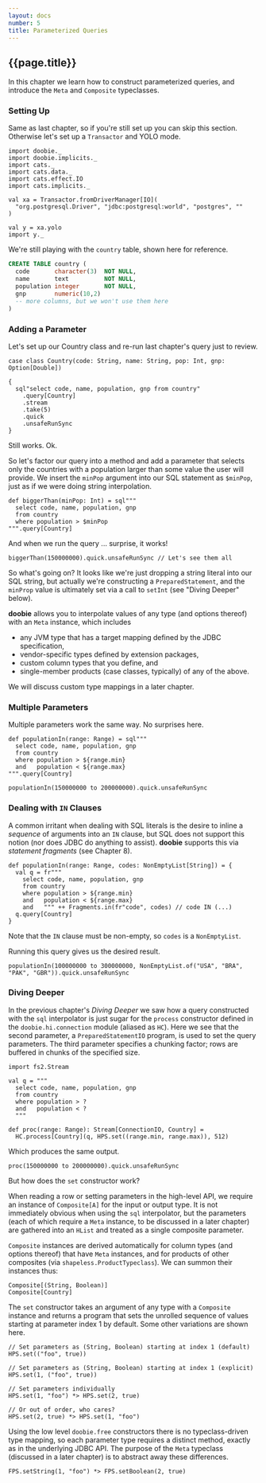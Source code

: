 ```yaml
---
layout: docs
number: 5
title: Parameterized Queries
---
```


## {{page.title}}

In this chapter we learn how to construct parameterized queries, and introduce the `Meta` and `Composite` typeclasses.

### Setting Up

Same as last chapter, so if you're still set up you can skip this section. Otherwise let's set up a `Transactor` and YOLO mode.

```tut:silent
import doobie._
import doobie.implicits._
import cats._
import cats.data._
import cats.effect.IO
import cats.implicits._

val xa = Transactor.fromDriverManager[IO](
  "org.postgresql.Driver", "jdbc:postgresql:world", "postgres", ""
)

val y = xa.yolo
import y._
```

We're still playing with the `country` table, shown here for reference.

```sql
CREATE TABLE country (
  code       character(3)  NOT NULL,
  name       text          NOT NULL,
  population integer       NOT NULL,
  gnp        numeric(10,2)
  -- more columns, but we won't use them here
)
```

### Adding a Parameter

Let's set up our Country class and re-run last chapter's query just to review.

```tut:silent
case class Country(code: String, name: String, pop: Int, gnp: Option[Double])
```

```tut
{
  sql"select code, name, population, gnp from country"
    .query[Country]
    .stream
    .take(5)
    .quick
    .unsafeRunSync
}
```

Still works. Ok.

So let's factor our query into a method and add a parameter that selects only the countries with a population larger than some value the user will provide. We insert the `minPop` argument into our SQL statement as `$minPop`, just as if we were doing string interpolation.

```tut:silent
def biggerThan(minPop: Int) = sql"""
  select code, name, population, gnp
  from country
  where population > $minPop
""".query[Country]
```

And when we run the query ... surprise, it works!

```tut
biggerThan(150000000).quick.unsafeRunSync // Let's see them all
```

So what's going on? It looks like we're just dropping a string literal into our SQL string, but actually we're constructing a `PreparedStatement`, and the `minProp` value is ultimately set via a call to `setInt` (see "Diving Deeper" below).

**doobie** allows you to interpolate values of any type (and options thereof) with an `Meta` instance, which includes

- any JVM type that has a target mapping defined by the JDBC specification,
- vendor-specific types defined by extension packages,
- custom column types that you define, and
- single-member products (case classes, typically) of any of the above.

We will discuss custom type mappings in a later chapter.

### Multiple Parameters

Multiple parameters work the same way. No surprises here.

```tut
def populationIn(range: Range) = sql"""
  select code, name, population, gnp
  from country
  where population > ${range.min}
  and   population < ${range.max}
""".query[Country]

populationIn(150000000 to 200000000).quick.unsafeRunSync
```

### Dealing with `IN` Clauses

A common irritant when dealing with SQL literals is the desire to inline a *sequence* of arguments into an `IN` clause, but SQL does not support this notion (nor does JDBC do anything to assist). **doobie** supports this via *statement fragments* (see Chapter 8).

```tut:silent
def populationIn(range: Range, codes: NonEmptyList[String]) = {
  val q = fr"""
    select code, name, population, gnp
    from country
    where population > ${range.min}
    and   population < ${range.max}
    and   """ ++ Fragments.in(fr"code", codes) // code IN (...)
  q.query[Country]
}
```

Note that the `IN` clause must be non-empty, so `codes` is a `NonEmptyList`.

Running this query gives us the desired result.

```tut
populationIn(100000000 to 300000000, NonEmptyList.of("USA", "BRA", "PAK", "GBR")).quick.unsafeRunSync
```

### Diving Deeper

In the previous chapter's *Diving Deeper* we saw how a query constructed with the `sql` interpolator is just sugar for the `process` constructor defined in the `doobie.hi.connection` module (aliased as `HC`). Here we see that the second parameter, a `PreparedStatementIO` program, is used to set the query parameters. The third parameter specifies a chunking factor; rows are buffered in chunks of the specified size.

```tut:silent
import fs2.Stream

val q = """
  select code, name, population, gnp
  from country
  where population > ?
  and   population < ?
  """

def proc(range: Range): Stream[ConnectionIO, Country] =
  HC.process[Country](q, HPS.set((range.min, range.max)), 512)
```

Which produces the same output.

```tut
proc(150000000 to 200000000).quick.unsafeRunSync
```

But how does the `set` constructor work?

When reading a row or setting parameters in the high-level API, we require an instance of `Composite[A]` for the input or output type. It is not immediately obvious when using the `sql` interpolator, but the parameters (each of which require a `Meta` instance, to be discussed in a later chapter) are gathered into an `HList` and treated as a single composite parameter.

`Composite` instances are derived automatically for column types (and options thereof) that have `Meta` instances, and for products of other composites (via `shapeless.ProductTypeclass`). We can summon their instances thus:

```tut
Composite[(String, Boolean)]
Composite[Country]
```

The `set` constructor takes an argument of any type with a `Composite` instance and returns a program that sets the unrolled sequence of values starting at parameter index 1 by default. Some other variations are shown here.

```tut:silent
// Set parameters as (String, Boolean) starting at index 1 (default)
HPS.set(("foo", true))

// Set parameters as (String, Boolean) starting at index 1 (explicit)
HPS.set(1, ("foo", true))

// Set parameters individually
HPS.set(1, "foo") *> HPS.set(2, true)

// Or out of order, who cares?
HPS.set(2, true) *> HPS.set(1, "foo")
```

Using the low level `doobie.free` constructors there is no typeclass-driven type mapping, so each parameter type requires a distinct method, exactly as in the underlying JDBC API. The purpose of the `Meta` typeclass (discussed in a later chapter) is to abstract away these differences.

```tut:silent
FPS.setString(1, "foo") *> FPS.setBoolean(2, true)

```
